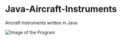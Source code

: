 # Java-Aircraft-Instruments
Aircraft Instruments written in Java

![Image of the Program](http://s17.postimg.org/3td012jun/Bildschirmfoto_2016_03_21_um_15_22_39.png)
